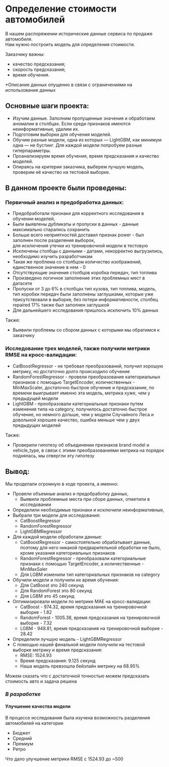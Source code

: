 # Определение стоимости автомобилей

В нашем распоряжении исторические данные сервиса по продаже автомобиля.  
Нам нужно построить модель для определения стоимости.

Заказчику важны:

- качество предсказания;
- скорость предсказания;
- время обучения.


*Описание данных опущенно в связи с ограничениями на использование данных

## Основные шаги проекта:

+ Изучим данные. Заполним пропущенные значения и обработаем аномалии в столбцах. Если среди признаков имеются неинформативные, удалим их.  
+ Подготовим выборки для обучения моделей.  
+ Обучим разные модели, одна из которых — LightGBM, как минимум одна — не бустинг. Для каждой модели попробуем разные гиперпараметры.
+ Проанализируем время обучения, время предсказания и качество моделей.
+ Опираясь на критерии заказчика, выберем лучшую модель, проверим её качество на тестовой выборке.

## В данном проекте были проведены:

### Первичный анализ и предобработка данных:  

+ Предобработали признаки для корректного исследования в обучении моделей,
+ Были выявлены дубликаты и пропуски в данных - данные максимально старались сохранить
+ Больше всего неприятностей доставил признак power - был заполнен после разделения выборок,  
для исключения утечки из тренировочной модели в тестовую
+ Исключены столбцы с данными - датами, некорректно выгрузились, необходимо изучить разработчикам
+ Такая же проблема со столбцом количество изображений, единственное значение в нем - 0
+ Отсутствующие значения столбцов коробка передач, тип топлива
+ Произведено логичное заполнение этих проблемных мест в датасете
+ Пропуски от 3 до 6% в столбцах тип кузова, тип топлива, модель, тип коробки передач были заполнены заглушками, которые уже присутствовали в выборке, без потери информативности, столбец repaired 17% также был заполнен заглушкой
+ Для дальнейшего исследования пришлось исключить 10% данных

Также:

+ Выявили проблемы со сбором данных с которыми мы обратимся к заказчику

### Исследование трех моделей, также получили метрики RMSE на кросс-валидации:

+ CatBoostRegressor - не требовал преобразований, получил хорошую метрику, но достаточно долго происходило обучение
+ RandomForestRegressor - провели преобразование категориальных признаков с помощью TargetEncoder, количественных - MinMaxScaler, достаточно быстрое обучение и предсказание, по времени выигрывает именно эта модель, метрика хуже, чем у предыдущей модели
+ LightGBM - преобразовали категориальные признаки путем изменения типа на category, получилось достаточно быстрое обучение, но немного дольше, чем у модели Случайного Леса и довольной хорошее качество, ошибка меньше чем у двух предыдущих моделей

Также:

+ Проверили гипотезу об объединении признаков brand model и vehicle_type, в связи с этими преобразованиями метрика на порядок поднялась, мы отвергли эту гипотезу


## Вывод:

Мы проделали огромную в ходе проекта, а именно:  
+ Провели объемные анализ и предобработку данных,  
    + Выявили проблемные места при сборе данных, отметили в исследовании
+ Определили необходимые признаки и исключили неинформативные,
+ Выбрали три модели для исследования:
  + CatBoostRegressor
  + RandomForestRegressor
  + LightGBMRegressor
+ Для каждой модели обработали данные:
  + CatBoostRegressor - самостоятельно обрабатывает данные, поэтому для него никакой предварительной обработки не было, кроме указания категориальных признаков
  + RandomForestRegressor - преобразовали категориальные признаки с помощью TargetEncoder, а количественные - MinMaxSaler
  + Для LGBM изменили тип категориальных признаков на category
+ Обучили модели и получили их время обучения:
  + Для CatBoost это 240 секунд
  + Для RandomForest это 80 секунд
  + Для LGBM это 45 секунд
+ Оптимизировали модели по метрике MAE на кросс-валидации:
  + CatBoost - 974.32, время предсказания на тренировочной выборке - 1.82
  + RandomForest - 1005.38, время предсказания на тренировочной выборке - 7.32
  + LGBM - 948.81, время предсказания на тренировочной выборке - 28.42
+ Определили лучшую модель - LightGBMRegressor
+ С помощью нашей финальной модели получили на тестовой выборке метрику и  время предсказания:
  + RMSE: 1524.93
  + Время предсказания: 9.125 секунд
  + Наша модель превзошла бейзлайн метрику на 68.95%
  
Можем сказать что с достаточной точностью можем предсказать стоимость авто и задача решена

### *В разработке*
#### Улучшение качества модели

В процессе исследования была изучена возможность разделения автомобилей на категории 

+ Бюджет
+ Средний
+ Премиум
+ Ретро

Что дало улучшение метрики RMSE с 1524.93 до ~500